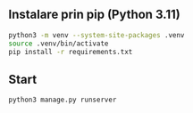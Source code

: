 
## Instalare prin pip (Python 3.11)
``` bash
python3 -m venv --system-site-packages .venv
source .venv/bin/activate
pip install -r requirements.txt
```


## Start
```
python3 manage.py runserver
```
